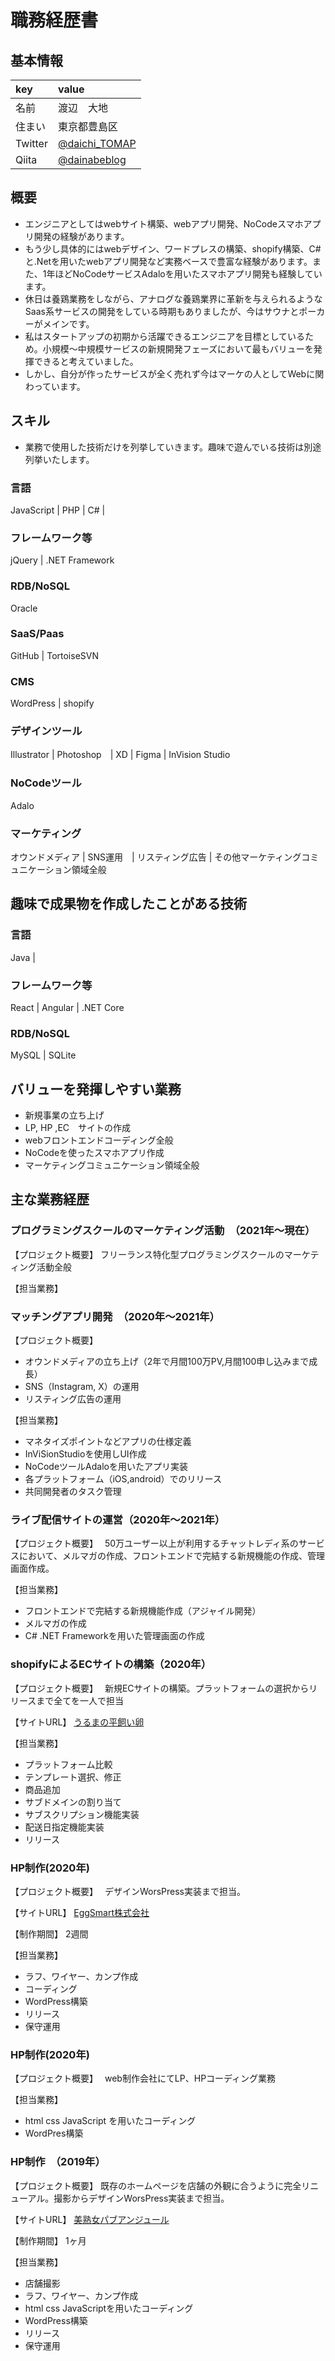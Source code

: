 # 職務経歴書

## 基本情報
| key | value |
|:---|:---|
|名前 |渡辺　大地 |
|住まい |東京都豊島区 |
|Twitter | [@daichi_TOMAP]([https://twitter.com/dainabeblog](https://twitter.com/daichi_TOMAP))|
| Qiita|[@dainabeblog](https://qiita.com/dainabeblog) |

## 概要
- エンジニアとしてはwebサイト構築、webアプリ開発、NoCodeスマホアプリ開発の経験があります。
- もう少し具体的にはwebデザイン、ワードプレスの構築、shopify構築、C#と.Netを用いたwebアプリ開発など実務ベースで豊富な経験があります。また、1年ほどNoCodeサービスAdaloを用いたスマホアプリ開発も経験しています。
- 休日は養鶏業務をしながら、アナログな養鶏業界に革新を与えられるようなSaas系サービスの開発をしている時期もありましたが、今はサウナとポーカーがメインです。
- 私はスタートアップの初期から活躍できるエンジニアを目標としているため。小規模〜中規模サービスの新規開発フェーズにおいて最もバリューを発揮できると考えていました。
- しかし、自分が作ったサービスが全く売れず今はマーケの人としてWebに関わっています。

## スキル
- 業務で使用した技術だけを列挙していきます。趣味で遊んでいる技術は別途列挙いたします。

### 言語
JavaScript | PHP | C# | 

### フレームワーク等
jQuery | .NET Framework

### RDB/NoSQL
Oracle

### SaaS/Paas
GitHub | TortoiseSVN 

### CMS
WordPress | shopify

### デザインツール
Illustrator | Photoshop　| XD | Figma | InVision Studio

### NoCodeツール
Adalo

### マーケティング
オウンドメディア | SNS運用　| リスティング広告 | その他マーケティングコミュニケーション領域全般

## 趣味で成果物を作成したことがある技術

### 言語
Java | 

### フレームワーク等
React | Angular | .NET Core

### RDB/NoSQL
MySQL | SQLite

## バリューを発揮しやすい業務
- 新規事業の立ち上げ
- LP, HP ,EC　サイトの作成
- webフロントエンドコーディング全般
- NoCodeを使ったスマホアプリ作成
- マーケティングコミュニケーション領域全般

## 主な業務経歴
### プログラミングスクールのマーケティング活動　（2021年〜現在）
【プロジェクト概要】
フリーランス特化型プログラミングスクールのマーケティング活動全般

【担当業務】
### マッチングアプリ開発　（2020年〜2021年）
【プロジェクト概要】　
- オウンドメディアの立ち上げ（2年で月間100万PV,月間100申し込みまで成長）
- SNS（Instagram, X）の運用
- リスティング広告の運用

【担当業務】
- マネタイズポイントなどアプリの仕様定義
- InViSionStudioを使用しUI作成
- NoCodeツールAdaloを用いたアプリ実装
- 各プラットフォーム（iOS,android）でのリリース
- 共同開発者のタスク管理

### ライブ配信サイトの運営（2020年〜2021年）
【プロジェクト概要】　
50万ユーザー以上が利用するチャットレディ系のサービスにおいて、メルマガの作成、フロントエンドで完結する新規機能の作成、管理画面作成。

【担当業務】
- フロントエンドで完結する新規機能作成（アジャイル開発）
- メルマガの作成
- C# .NET Frameworkを用いた管理画面の作成

### shopifyによるECサイトの構築（2020年）
【プロジェクト概要】　
新規ECサイトの構築。プラットフォームの選択からリリースまで全てを一人で担当

【サイトURL】
[うるまの平飼い卵](https://uruma.eggsmart.jp/)

【担当業務】
- プラットフォーム比較
- テンプレート選択、修正
- 商品追加
- サブドメインの割り当て
- サブスクリプション機能実装
- 配送日指定機能実装
- リリース

### HP制作(2020年)
【プロジェクト概要】　
デザインWorsPress実装まで担当。

【サイトURL】
[EggSmart株式会社](https://eggsmart.jp/)

【制作期間】
2週間

【担当業務】
- ラフ、ワイヤー、カンプ作成
- コーディング
- WordPress構築
- リリース
- 保守運用

### HP制作(2020年)
【プロジェクト概要】　
web制作会社にてLP、HPコーディング業務

【担当業務】
- html css JavaScript を用いたコーディング
- WordPres構築

### HP制作　（2019年）
【プロジェクト概要】
既存のホームページを店舗の外観に合うように完全リニューアル。撮影からデザインWorsPress実装まで担当。

【サイトURL】
[美熟女パブアンジュール](http://club-unjour.xyz/)

【制作期間】
1ヶ月

【担当業務】
- 店舗撮影
- ラフ、ワイヤー、カンプ作成
- html css JavaScriptを用いたコーディング
- WordPress構築
- リリース
- 保守運用

